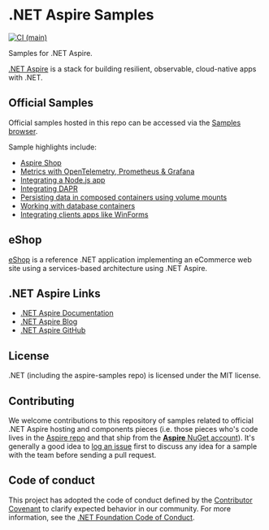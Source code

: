 # .NET Aspire Samples

[![CI (main)](https://github.com/dotnet/aspire-samples/actions/workflows/ci.yml/badge.svg)](https://github.com/dotnet/aspire-samples/actions/workflows/ci.yml)

Samples for .NET Aspire.

[.NET Aspire](https://aka.ms/aspireannouncement) is a stack for building resilient, observable, cloud-native apps with .NET.

## Official Samples

Official samples hosted in this repo can be accessed via the [Samples browser](https://learn.microsoft.com/samples/browse/?expanded=dotnet&products=dotnet-aspire).

Sample highlights include:

- [Aspire Shop](./samples/AspireShop/)
- [Metrics with OpenTelemetry, Prometheus & Grafana](./samples/Metrics)
- [Integrating a Node.js app](./samples/AspireWithNode)
- [Integrating DAPR](./samples/AspireWithDapr)
- [Persisting data in composed containers using volume mounts](./samples/VolumeMount)
- [Working with database containers](./samples/DatabaseContainers)
- [Integrating clients apps like WinForms](./samples/ClientAppsIntegration)

## eShop

[eShop](https://github.com/dotnet/eshop) is a reference .NET application implementing an eCommerce web site using a services-based architecture using .NET Aspire.

## .NET Aspire Links

- [.NET Aspire Documentation](https://learn.microsoft.com/dotnet/aspire)
- [.NET Aspire Blog](https://aka.ms/aspireannouncement)
- [.NET Aspire GitHub](https://github.com/dotnet/aspire)

## License

.NET (including the aspire-samples repo) is licensed under the MIT license.

## Contributing

We welcome contributions to this repository of samples related to official .NET Aspire hosting and components pieces (i.e. those pieces who's code lives in the [Aspire repo](https://github.com/dotnet/aspire) and that ship from the [**Aspire** NuGet account](https://www.nuget.org/profiles/aspire)). It's generally a good idea to [log an issue](https://github.com/dotnet/aspire-samples/issues/new/choose) first to discuss any idea for a sample with the team before sending a pull request.

## Code of conduct

This project has adopted the code of conduct defined by the [Contributor Covenant](https://contributor-covenant.org) to clarify expected behavior in our community. For more information, see the [.NET Foundation Code of Conduct](https://www.dotnetfoundation.org/code-of-conduct).
